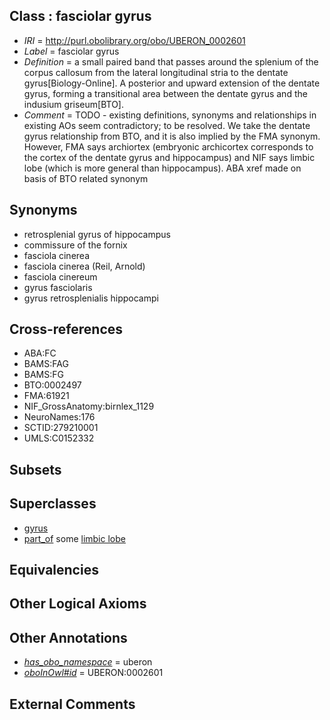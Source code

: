 
## Class : fasciolar gyrus

 * *IRI* = http://purl.obolibrary.org/obo/UBERON_0002601
 * *Label* = fasciolar gyrus
 * *Definition* = a small paired band that passes around the splenium of the corpus callosum from the lateral longitudinal stria to the dentate gyrus[Biology-Online]. A posterior and upward extension of the dentate gyrus, forming a transitional area between the dentate gyrus and the indusium griseum[BTO].
 * *Comment* = TODO - existing definitions, synonyms and relationships in existing AOs seem contradictory; to be resolved. We take the dentate gyrus relationship from BTO, and it is also implied by the FMA synonym. However, FMA says archiortex (embryonic archicortex corresponds to the cortex of the dentate gyrus and hippocampus) and NIF says limbic lobe (which is more general than hippocampus). ABA xref made on basis of BTO related synonym

## Synonyms

 * retrosplenial gyrus of hippocampus
 * commissure of the fornix
 * fasciola cinerea
 * fasciola cinerea (Reil, Arnold)
 * fasciola cinereum
 * gyrus fasciolaris
 * gyrus retrosplenialis hippocampi

## Cross-references

 * ABA:FC
 * BAMS:FAG
 * BAMS:FG
 * BTO:0002497
 * FMA:61921
 * NIF_GrossAnatomy:birnlex_1129
 * NeuroNames:176
 * SCTID:279210001
 * UMLS:C0152332

## Subsets


## Superclasses

 * [gyrus](../../UBERON/00/UBERON_0000200.md)
 * [part_of](../../BFO/50/BFO_0000050.md) some [limbic lobe](../../UBERON/00/UBERON_0002600.md)

## Equivalencies


## Other Logical Axioms


## Other Annotations

 * *[has_obo_namespace](../../ce/oboInOwl#hasOBONamespace.md)* = uberon
 * *[oboInOwl#id](../../id/oboInOwl#id.md)* = UBERON:0002601

## External Comments

